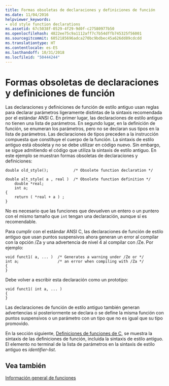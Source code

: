 ```yaml
---
title: Formas obsoletas de declaraciones y definiciones de función
ms.date: 11/04/2016
helpviewer_keywords:
- old style function declarations
ms.assetid: 67c5038f-0529-4f29-9d0f-c27580977b50
ms.openlocfilehash: 4822ee75c9a1112aff7c7b54dffb745325f56001
ms.sourcegitcommit: 6052185696adca270bc9bdbec45a626dd89cdcdd
ms.translationtype: HT
ms.contentlocale: es-ES
ms.lasthandoff: 10/31/2018
ms.locfileid: "50444244"
---
```

# <a name="obsolete-forms-of-function-declarations-and-definitions"></a>Formas obsoletas de declaraciones y definiciones de función

Las declaraciones y definiciones de función de estilo antiguo usan reglas para declarar parámetros ligeramente distintas de la sintaxis recomendada por el estándar ANSI C. En primer lugar, las declaraciones de estilo antiguo no tienen una lista de parámetros. En segundo lugar, en la definición de función, se enumeran los parámetros, pero no se declaran sus tipos en la lista de parámetros. Las declaraciones de tipos preceden a la instrucción compuesta que constituye el cuerpo de la función. La sintaxis de estilo antiguo está obsoleta y no se debe utilizar en código nuevo. Sin embargo, se sigue admitiendo el código que utiliza la sintaxis de estilo antiguo. En este ejemplo se muestran formas obsoletas de declaraciones y definiciones:

```
double old_style();           /* Obsolete function declaration */

double alt_style( a , real )  /* Obsolete function definition */
    double *real;
    int a;
{
    return ( *real + a ) ;
}
```

No es necesario que las funciones que devuelven un entero o un puntero con el mismo tamaño que `int` tengan una declaración, aunque sí es recomendable.

Para cumplir con el estándar ANSI C, las declaraciones de función de estilo antiguo que usan puntos suspensivos ahora generan un error al compilar con la opción /Za y una advertencia de nivel 4 al compilar con /Ze. Por ejemplo:

```
void funct1( a, ... )  /* Generates a warning under /Ze or */
int a;                 /* an error when compiling with /Za */
{
}
```

Debe volver a escribir esta declaración como un prototipo:

```
void funct1( int a, ... )
{
}
```

Las declaraciones de función de estilo antiguo también generan advertencias si posteriormente se declara o se define la misma función con puntos suspensivos o un parámetro con un tipo que no es igual que su tipo promovido.

En la sección siguiente, [Definiciones de funciones de C](../c-language/c-function-definitions.md), se muestra la sintaxis de las definiciones de función, incluida la sintaxis de estilo antiguo. El elemento no terminal de la lista de parámetros en la sintaxis de estilo antiguo es *identifier-list*.

## <a name="see-also"></a>Vea también

[Información general de funciones](../c-language/overview-of-functions.md)